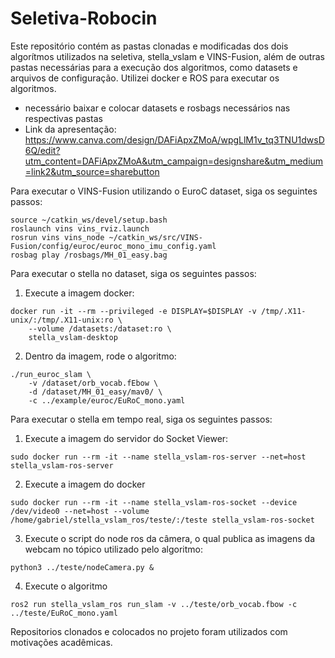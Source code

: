 # Seletiva-Robocin

Este repositório contém as pastas clonadas e modificadas dos dois algorítmos utilizados na seletiva, stella_vslam e VINS-Fusion, além de outras pastas necessárias para a execução dos algoritmos, como datasets e arquivos de configuração. Utilizei docker e ROS para executar os algoritmos.

* necessário baixar e colocar datasets e rosbags necessários nas respectivas pastas
* Link da apresentação: https://www.canva.com/design/DAFiApxZMoA/wpgLlM1v_tq3TNU1dwsD6Q/edit?utm_content=DAFiApxZMoA&utm_campaign=designshare&utm_medium=link2&utm_source=sharebutton

Para executar o VINS-Fusion utilizando o EuroC dataset, siga os seguintes passos:

```
source ~/catkin_ws/devel/setup.bash
roslaunch vins vins_rviz.launch
rosrun vins vins_node ~/catkin_ws/src/VINS-Fusion/config/euroc/euroc_mono_imu_config.yaml 
rosbag play /rosbags/MH_01_easy.bag
```

Para executar o stella no dataset, siga os seguintes passos:

1. Execute a imagem docker:
```
docker run -it --rm --privileged -e DISPLAY=$DISPLAY -v /tmp/.X11-unix/:/tmp/.X11-unix:ro \
    --volume /datasets:/dataset:ro \
    stella_vslam-desktop
```

2. Dentro da imagem, rode o algoritmo:

```
./run_euroc_slam \
    -v /dataset/orb_vocab.fEbow \
    -d /dataset/MH_01_easy/mav0/ \
    -c ../example/euroc/EuRoC_mono.yaml
```

Para executar o stella em tempo real, siga os seguintes passos:

1. Execute a imagem do servidor do Socket Viewer:
```
sudo docker run --rm -it --name stella_vslam-ros-server --net=host stella_vslam-ros-server
```

2. Execute a imagem do docker
```
sudo docker run --rm -it --name stella_vslam-ros-socket --device /dev/video0 --net=host --volume /home/gabriel/stella_vslam_ros/teste/:/teste stella_vslam-ros-socket
```

3. Execute o script do node ros da câmera, o qual publica as imagens da webcam no tópico utilizado pelo algoritmo:
```
python3 ../teste/nodeCamera.py &
```

4. Execute o algoritmo
```
ros2 run stella_vslam_ros run_slam -v ../teste/orb_vocab.fbow -c ../teste/EuRoC_mono.yaml 
```
Repositorios clonados e colocados no projeto foram utilizados com motivações acadêmicas.
